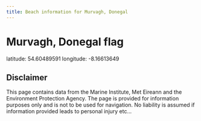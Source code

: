 ```yaml
---
title: Beach information for Murvagh, Donegal
---
```

# Murvagh, Donegal <span class="material-icons blue-flag">flag</span>

<div class="location-info">latitude: 54.60489591 longitude: -8.16613649</div>
<div class="met-eireann-warnings"></div>
<div></div>

## Disclaimer

This page contains data from the Marine Institute, 
Met Eireann and the Environment Protection Agency. The page is provided for
information purposes only and is not to be used for navigation. No liability 
is assumed if information provided leads to personal injury etc...